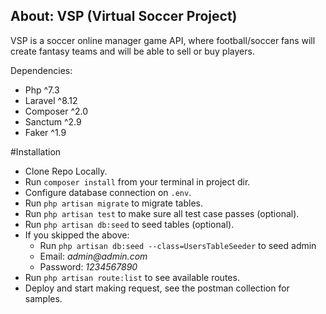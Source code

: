 
## About: VSP (Virtual Soccer Project)

VSP is a soccer online manager game API, where football/soccer fans will create fantasy teams and will be able to sell or buy players.

Dependencies:

- Php ^7.3
- Laravel ^8.12
- Composer ^2.0
- Sanctum ^2.9
- Faker ^1.9
  
#Installation

- Clone Repo Locally.
- Run `composer install` from your terminal in project dir.
- Configure database connection on `.env`.
- Run `php artisan migrate` to migrate tables.
- Run `php artisan test` to make sure all test case passes (optional).
- Run `php artisan db:seed` to seed tables (optional).
- If you skipped the above:
  - Run `php artisan db:seed --class=UsersTableSeeder` to seed admin
  - Email: _admin@admin.com_
  - Password: _1234567890_
- Run `php artisan route:list` to see available routes.
- Deploy and start making request, see the postman collection for samples.
